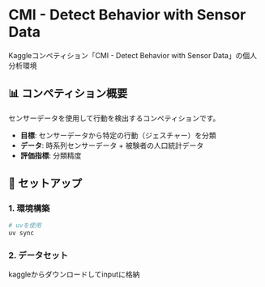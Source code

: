 # CMI - Detect Behavior with Sensor Data

Kaggleコンペティション「CMI - Detect Behavior with Sensor Data」の個人分析環境

## 📊 コンペティション概要

センサーデータを使用して行動を検出するコンペティションです。
- **目標**: センサーデータから特定の行動（ジェスチャー）を分類
- **データ**: 時系列センサーデータ + 被験者の人口統計データ
- **評価指標**: 分類精度

## 🚀 セットアップ

### 1. 環境構築

```bash
# uvを使用
uv sync
```

### 2. データセット

kaggleからダウンロードしてinputに格納